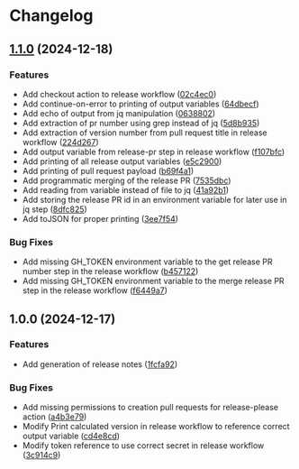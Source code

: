 # Changelog

## [1.1.0](https://github.com/nils1k/release-please-test/compare/v1.0.0...v1.1.0) (2024-12-18)


### Features

* Add checkout action to release workflow ([02c4ec0](https://github.com/nils1k/release-please-test/commit/02c4ec0e726d8b116351b90fd1e794c1bae2387a))
* Add continue-on-error to printing of output variables ([64dbecf](https://github.com/nils1k/release-please-test/commit/64dbecf254f886867f394bc2ae34120ca38fce69))
* Add echo of output from jq manipulation ([0638802](https://github.com/nils1k/release-please-test/commit/0638802303dc3d743ea78f0e30897c444224f06b))
* Add extraction of pr number using grep instead of jq ([5d8b935](https://github.com/nils1k/release-please-test/commit/5d8b935de8956b8ec97b4f17aa37bd8a06d434ba))
* Add extraction of version number from pull request title in release workflow ([224d267](https://github.com/nils1k/release-please-test/commit/224d267f074943cf96d386f326d8714461960341))
* Add output variable from release-pr step in release workflow ([f107bfc](https://github.com/nils1k/release-please-test/commit/f107bfc6d162de3994d7723fab0c687ae874577a))
* Add printing of all release output variables ([e5c2900](https://github.com/nils1k/release-please-test/commit/e5c2900a01734c5f5cedfbbca141fec5cb9c36f6))
* Add printing of pull request payload ([b69f4a1](https://github.com/nils1k/release-please-test/commit/b69f4a16caca5fc47d95d23bfc97bc24dc651683))
* Add programmatic merging of the release PR ([7535dbc](https://github.com/nils1k/release-please-test/commit/7535dbcd7ebf5e02d61c87e452a63356bd2d8b37))
* Add reading from variable instead of file to jq ([41a92b1](https://github.com/nils1k/release-please-test/commit/41a92b150bf6deae9f3a02470b0cc53e1e16a427))
* Add storing the release PR id in an environment variable for later use in jq step ([8dfc825](https://github.com/nils1k/release-please-test/commit/8dfc825873cf74c1b2debed3fed14d731ce72255))
* Add toJSON for proper printing ([3ee7f54](https://github.com/nils1k/release-please-test/commit/3ee7f54fee3a5578f3e124f67f8bef4940beaec5))


### Bug Fixes

* Add missing GH_TOKEN environment variable to the get release PR number step in the release workflow ([b457122](https://github.com/nils1k/release-please-test/commit/b4571221e7c1b38938e18f056ca4f6366cb32f62))
* Add missing GH_TOKEN environment variable to the merge release PR step in the release workflow ([f6449a7](https://github.com/nils1k/release-please-test/commit/f6449a75dcc2e75877a65efaf8d1d0ae8644a1ce))

## 1.0.0 (2024-12-17)


### Features

* Add generation of release notes ([1fcfa92](https://github.com/nils1k/release-please-test/commit/1fcfa92a059efe2f2bdc27499ba1e3470b5f6960))


### Bug Fixes

* Add missing permissions to creation pull requests for release-please action ([a4b3e79](https://github.com/nils1k/release-please-test/commit/a4b3e79f6c98aa2d726659a16e69e5c19e435008))
* Modify Print calculated version in release workflow to reference correct output variable ([cd4e8cd](https://github.com/nils1k/release-please-test/commit/cd4e8cd91efc31b18e1dadc1e3a360478eb7669c))
* Modify token reference to use correct secret in release workflow ([3c914c9](https://github.com/nils1k/release-please-test/commit/3c914c909b714610126c6ff0fbff459b7bbb2d9e))
